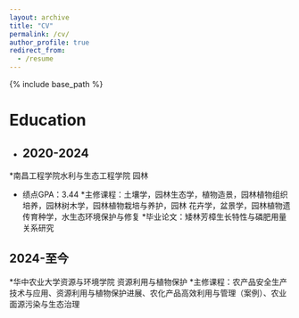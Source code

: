 ```yaml
---
layout: archive
title: "CV"
permalink: /cv/
author_profile: true
redirect_from:
  - /resume
---
```


{% include base_path %}

Education
======
* ## **2020-2024**

*南昌工程学院水利与生态工程学院  园林
* 绩点GPA：3.44 
*主修课程：土壤学，园林生态学，植物造景，园林植物组织培养，园林树木学，园林植物栽培与养护，园林 花卉学，盆景学，园林植物遗传育种学，水生态环境保护与修复
*毕业论文：矮林芳樟生长特性与磷肥用量关系研究  

## **2024-至今**

*华中农业大学资源与环境学院  资源利用与植物保护
*主修课程：农产品安全生产技术与应用、资源利用与植物保护进展、农化产品高效利用与管理（案例）、农业面源污染与生态治理



